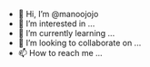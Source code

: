 - 👋 Hi, I’m @manoojojo
- 👀 I’m interested in ...
- 🌱 I’m currently learning ...
- 💞️ I’m looking to collaborate on ...
- 📫 How to reach me ...

<!---
manoojojo/manoojojo is a ✨ special ✨ repository because its `README.md` (this file) appears on your GitHub profile.
You can click the Preview link to take a look at your changes.
--->
